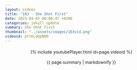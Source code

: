 ```yaml
---
layout: videos
title: "183 - She Shot First"
date: 2025-04-03 00:00:47 +0200
categories: jekyll update
summary: She Shot First
thumbnail: "../assets/images/183vid.png"
videoid: pYtELqGpNbM
---
```


<div style="text-align: center; margin-top: 20px;">
  {% include youtubePlayer.html id=page.videoid %}
  <p style="margin-top: 15px; font-size: 1.2em; color: #333;">
    <p>{{ page.summary | markdownify }}</p>
  </p>
</div>
